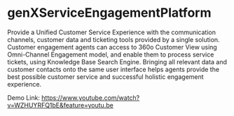 # genXServiceEngagementPlatform
Provide a Unified Customer Service Experience with the communication channels, customer data and ticketing tools provided by a single solution. Customer engagement agents can access to 360o Customer View using Omni-Channel Engagement model, and enable them to process service tickets, using Knowledge Base Search Engine. Bringing all relevant data and customer contacts onto the same user interface helps agents provide the best possible customer service and successful holistic engagement experience.

Demo Link:
https://www.youtube.com/watch?v=WZHUYRFQ1bE&feature=youtu.be
